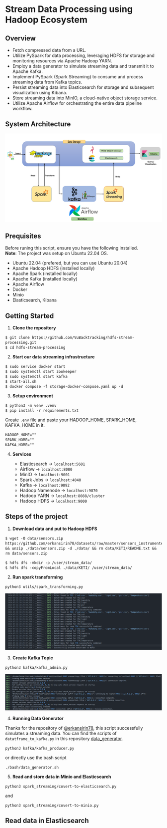 # Stream Data Processing using Hadoop Ecosystem

## Overview

* Fetch compressed data from a URL.
* Utilize PySpark for data processing, leveraging HDFS for storage and monitoring resources via Apache Hadoop YARN.
* Employ a data generator to simulate streaming data and transmit it to Apache Kafka.
* Implement PySpark (Spark Streaming) to consume and process streaming data from Kafka topics.
* Persist streaming data into Elasticsearch for storage and subsequent visualization using Kibana.
* Store streaming data into MinIO, a cloud-native object storage service.
* Utilize Apache Airflow for orchestrating the entire data pipeline workflow.

## System Architecture
<p align = "center">
    <img src="assets/architecture.png" alt="workflow">
</p>

## Prequisites
Before runing this script, ensure you have the following installed.\
**Note**:  The project was setup on Ubuntu 22.04 OS.

* Ubuntu 22.04 (prefered, but you can use Ubuntu 20.04)
* Apache Hadoop HDFS (installed locally)
* Apache Spark (installed locally)
* Apache Kafka (installed locally)
* Apache Airflow
* Docker
* Minio
* Elasticsearch, Kibana

## Getting Started

1. **Clone the repository**
```
$ git clone https://github.com/VuBacktracking/hdfs-stream-processing.git
$ cd hdfs-stream-processing
```

2. **Start our data streaming infrastructure**
```
$ sudo service docker start
$ sudo systemctl start zookeeper
$ sudo systemctl start kafka
$ start-all.sh
$ docker compose -f storage-docker-compose.yaml up -d
```

3. **Setup environment**
```
$ python3 -m venv .venv
$ pip install -r requirements.txt
```

Create `.env` file and paste your HADOOP_HOME, SPARK_HOME, KAFKA_HOME in it.
```
HADOOP_HOME=""
SPARK_HOME=""
KAFKA_HOME=""
```

4. **Services**

    * Elasticsearch -> `localhost:5601`
    * Airflow -> `localhost:8080`
    * MinIO -> `localhost:9001`
    * Spark Jobs -> `localhost:4040`
    * Kafka -> `localhost:9092`
    * Hadoop Namenode -> `localhost:9870`
    * Hadoop YARN -> `localhost:8088/cluster`
    * Hadoop HDFS -> `localhost:9000`

## Steps of the project

1. **Download data and put to Hadoop HDFS**
```
$ wget -O data/sensors.zip https://github.com/erkansirin78/datasets/raw/master/sensors_instrumented_in_an_office_building_dataset.zip && unzip ./data/sensors.zip -d ./data/ && rm data/KETI/README.txt && rm data/sensors.zip
```

```
$ hdfs dfs -mkdir -p /user/stream_data/
$ hdfs dfs -copyFromLocal ./data/KETI/ /user/stream_data/
```

2. **Run spark transforming**
```
python3 utils/spark_transforming.py
```

<p align = "center">
    <img src="assets/transforming_log_file.png" alt="workflow">
</p>

3. **Create Kafka Topic**
```
python3 kafka/kafka_admin.py
```
<p align = "center">
    <img src="assets/kafka_topic_log.png" alt="workflow">
</p>

4. **Running Data Generator**

Thanks for the repository of [@erkansirin78](https://github.com/erkansirin78), this script successfully simulates a streaming data. You can find the scripts of `datatframe_to_kafka.py` in this repository [data_generator](https://github.com/erkansirin78/data-generator).

```
python3 kafka/kafka_producer.py
```

or directly use the bash script
```
./bash/data_generator.sh
```

5. **Read and store data in Minio and Elasticsearch**
```
python3 spark_streaming/covert-to-elasticsearch.py
```

and

```
python3 spark_streaming/covert-to-minio.py
```

## Read data in Elasticsearch